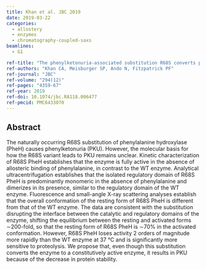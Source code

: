 ```yaml
---
title: Khan et al. JBC 2019
date: 2019-03-22
categories:
  - allostery
  - enzymes
  - chromatography-coupled-saxs
beamlines:
  - G1

ref-title: "The phenylketonuria-associated substitution R68S converts phenylalanine hydroxylase to a constitutively active enzyme but reduces its stability"
ref-authors: "Khan CA, Meisburger SP, Ando N, Fitzpatrick PF"
ref-journal: "JBC"
ref-volume: "294(12)"
ref-pages: "4359-67"
ref-year: 2019
ref-doi: 10.1074/jbc.RA118.006477
ref-pmcid: PMC6433070
---
```


## Abstract

The naturally occurring R68S substitution of phenylalanine hydroxylase (PheH) causes phenylketonuria (PKU). However, the molecular basis for how the R68S variant leads to PKU remains unclear. Kinetic characterization of R68S PheH establishes that the enzyme is fully active in the absence of allosteric binding of phenylalanine, in contrast to the WT enzyme. Analytical ultracentrifugation establishes that the isolated regulatory domain of R68S PheH is predominantly monomeric in the absence of phenylalanine and dimerizes in its presence, similar to the regulatory domain of the WT enzyme. Fluorescence and small-angle X-ray scattering analyses establish that the overall conformation of the resting form of R68S PheH is different from that of the WT enzyme. The data are consistent with the substitution disrupting the interface between the catalytic and regulatory domains of the enzyme, shifting the equilibrium between the resting and activated forms ∼200-fold, so that the resting form of R68S PheH is ∼70% in the activated conformation. However, R68S PheH loses activity 2 orders of magnitude more rapidly than the WT enzyme at 37 °C and is significantly more sensitive to proteolysis. We propose that, even though this substitution converts the enzyme to a constitutively active enzyme, it results in PKU because of the decrease in protein stability.
